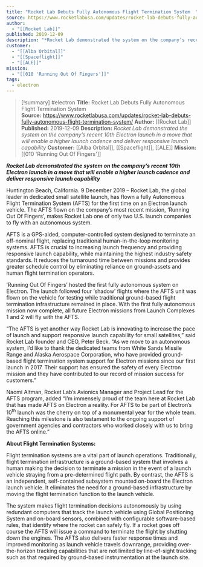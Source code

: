 ```yaml
---
title: "Rocket Lab Debuts Fully Autonomous Flight Termination System  "
source: https://www.rocketlabusa.com/updates/rocket-lab-debuts-fully-autonomous-flight-termination-system/
author:
  - "[[Rocket Lab]]"
published: 2019-12-09
description: "*Rocket Lab demonstrated the system on the company’s recent 10th Electron launch in a move that will enable a higher launch cadence and deliver responsive launch capability*"
customer:
  - "[[Alba Orbital]]"
  - "[[Spaceflight]]"
  - "[[ALE]]"
mission:
  - "[[010 'Running Out Of Fingers']]"
tags:
  - electron
---
```

>[!summary]
#electron
**Title:** Rocket Lab Debuts Fully Autonomous Flight Termination System  
**Source:** https://www.rocketlabusa.com/updates/rocket-lab-debuts-fully-autonomous-flight-termination-system/
**Author:** [[Rocket Lab]]
**Published:** 2019-12-09
**Description:** *Rocket Lab demonstrated the system on the company’s recent 10th Electron launch in a move that will enable a higher launch cadence and deliver responsive launch capability*
**Customer:** [[Alba Orbital]], [[Spaceflight]], [[ALE]]
**Mission:** [[010 'Running Out Of Fingers']]

***Rocket Lab demonstrated the system on the company’s recent 10th Electron launch in a move that will enable a higher launch cadence and deliver responsive launch capability*** 

Huntington Beach, California. 9 December 2019 – Rocket Lab, the global leader in dedicated small satellite launch, has flown a fully Autonomous Flight Termination System (AFTS) for the first time on an Electron launch vehicle. The AFTS flown on the company’s most recent mission, ‘Running Out Of Fingers’, makes Rocket Lab one of only two U.S. launch companies to fly with an autonomous system.

AFTS is a GPS-aided, computer-controlled system designed to terminate an off-nominal flight, replacing traditional human-in-the-loop monitoring systems. AFTS is crucial to increasing launch frequency and providing responsive launch capability, while maintaining the highest industry safety standards. It reduces the turnaround time between missions and provides greater schedule control by eliminating reliance on ground-assets and human flight termination operators.

‘Running Out Of Fingers’ hosted the first fully autonomous system on Electron. The launch followed four ‘shadow’ flights where the AFTS unit was flown on the vehicle for testing while traditional ground-based flight termination infrastructure remained in place. With the first fully autonomous mission now complete, all future Electron missions from Launch Complexes 1 and 2 will fly with the AFTS.

“The AFTS is yet another way Rocket Lab is innovating to increase the pace of launch and support responsive launch capability for small satellites,” said Rocket Lab founder and CEO, Peter Beck. “As we move to an autonomous system, I’d like to thank the dedicated teams from White Sands Missile Range and Alaska Aerospace Corporation, who have provided ground-based flight termination system support for Electron missions since our first launch in 2017. Their support has ensured the safety of every Electron mission and they have contributed to our record of mission success for customers.” 

Naomi Altman, Rocket Lab’s Avionics Manager and Project Lead for the AFTS program, added “I’m immensely proud of the team here at Rocket Lab that has made AFTS on Electron a reality. For AFTS to be part of Electron’s 10<sup>th</sup> launch was the cherry on top of a monumental year for the whole team. Reaching this milestone is also testament to the ongoing support of government agencies and contractors who worked closely with us to bring the AFTS online.”

**About Flight Termination Systems:**

Flight termination systems are a vital part of launch operations. Traditionally, flight termination infrastructure is a ground-based system that involves a human making the decision to terminate a mission in the event of a launch vehicle straying from a pre-determined flight path. By contrast, the AFTS is an independent, self-contained subsystem mounted on-board the Electron launch vehicle. It eliminates the need for a ground-based infrastructure by moving the flight termination function to the launch vehicle.

The system makes flight termination decisions autonomously by using redundant computers that track the launch vehicle using Global Positioning System and on-board sensors, combined with configurable software-based rules, that identify where the rocket can safely fly. If a rocket goes off course the AFTS will issue a command to terminate the flight by shutting down the engines. The AFTS also delivers faster response times and improved monitoring as launch vehicle travels downrange, providing over-the-horizon tracking capabilities that are not limited by line-of-sight tracking such as that required by ground-based instrumentation at the launch site.
